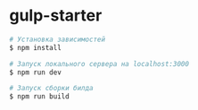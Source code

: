 # gulp-starter

``` bash
# Установка зависимостей
$ npm install

# Запуск локального сервера на localhost:3000
$ npm run dev

# Запуск сборки билда
$ npm run build
```
